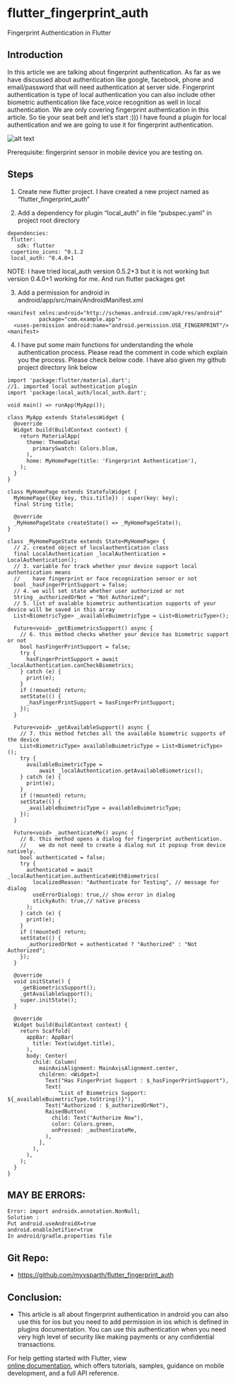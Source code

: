 # flutter_fingerprint_auth

Fingerprint Authentication in Flutter

## Introduction
In this article we are talking about fingerprint authentication. As far as we have discussed about authentication like google, facebook, phone and email/password that will need authentication at server side. Fingerprint authentication is type of local authentication you can also include other biometric authentication like face,voice recognition as well in local authentication. We are only covering fingerprint authentication in this article. So tie your seat belt and let’s start :)))
I have found a plugin for local authentication and we are going to use it for fingerprint authentication.

![alt text](https://raw.githubusercontent.com/myvsparth/flutter_fingerprint_auth/master/screenshots/screenshot.png)

Prerequisite: fingerprint sensor in mobile device you are testing on.

## Steps

1. Create new flutter project. I have created a new project named as “flutter_fingerprint_auth”

2. Add a dependency for plugin “local_auth” in file “pubspec.yaml” in project root directory

```
dependencies:
 flutter:
   sdk: flutter
 cupertino_icons: ^0.1.2
 local_auth: ^0.4.0+1
```
NOTE: I have tried local_auth version 0.5.2+3 but it is not working but version 0.4.0+1 working for me.
	And run flutter packages get

3. Add a permission for android in android/app/src/main/AndroidManifest.xml
```
<manifest xmlns:android="http://schemas.android.com/apk/res/android"
          package="com.example.app">
  <uses-permission android:name="android.permission.USE_FINGERPRINT"/>
<manifest>
```

4. I have put some main functions for understanding the whole authentication process. Please read the comment in code which explain you the process. Please check below code. I have also given my github project directory link below

```
import 'package:flutter/material.dart';
//1. imported local authentication plugin
import 'package:local_auth/local_auth.dart';

void main() => runApp(MyApp());

class MyApp extends StatelessWidget {
  @override
  Widget build(BuildContext context) {
    return MaterialApp(
      theme: ThemeData(
        primarySwatch: Colors.blue,
      ),
      home: MyHomePage(title: 'Fingerprint Authentication'),
    );
  }
}

class MyHomePage extends StatefulWidget {
  MyHomePage({Key key, this.title}) : super(key: key);
  final String title;

  @override
  _MyHomePageState createState() => _MyHomePageState();
}

class _MyHomePageState extends State<MyHomePage> {
  // 2. created object of localauthentication class
  final LocalAuthentication _localAuthentication = LocalAuthentication();
  // 3. variable for track whether your device support local authentication means
  //    have fingerprint or face recognization sensor or not
  bool _hasFingerPrintSupport = false;
  // 4. we will set state whether user authorized or not
  String _authorizedOrNot = "Not Authorized";
  // 5. list of avalable biometric authentication supports of your device will be saved in this array
  List<BiometricType> _availableBuimetricType = List<BiometricType>();

  Future<void> _getBiometricsSupport() async {
    // 6. this method checks whether your device has biometric support or not
    bool hasFingerPrintSupport = false;
    try {
      hasFingerPrintSupport = await _localAuthentication.canCheckBiometrics;
    } catch (e) {
      print(e);
    }
    if (!mounted) return;
    setState(() {
      _hasFingerPrintSupport = hasFingerPrintSupport;
    });
  }

  Future<void> _getAvailableSupport() async {
    // 7. this method fetches all the available biometric supports of the device
    List<BiometricType> availableBuimetricType = List<BiometricType>();
    try {
      availableBuimetricType =
          await _localAuthentication.getAvailableBiometrics();
    } catch (e) {
      print(e);
    }
    if (!mounted) return;
    setState(() {
      _availableBuimetricType = availableBuimetricType;
    });
  }

  Future<void> _authenticateMe() async {
    // 8. this method opens a dialog for fingerprint authentication.
    //    we do not need to create a dialog nut it popsup from device natively.
    bool authenticated = false;
    try {
      authenticated = await _localAuthentication.authenticateWithBiometrics(
        localizedReason: "Authenticate for Testing", // message for dialog
        useErrorDialogs: true,// show error in dialog
        stickyAuth: true,// native process
      );
    } catch (e) {
      print(e);
    }
    if (!mounted) return;
    setState(() {
      _authorizedOrNot = authenticated ? "Authorized" : "Not Authorized";
    });
  }

  @override
  void initState() {
    _getBiometricsSupport();
    _getAvailableSupport();
    super.initState();
  }

  @override
  Widget build(BuildContext context) {
    return Scaffold(
      appBar: AppBar(
        title: Text(widget.title),
      ),
      body: Center(
        child: Column(
          mainAxisAlignment: MainAxisAlignment.center,
          children: <Widget>[
            Text("Has FingerPrint Support : $_hasFingerPrintSupport"),
            Text(
                "List of Biometrics Support: ${_availableBuimetricType.toString()}"),
            Text("Authorized : $_authorizedOrNot"),
            RaisedButton(
              child: Text("Authorize Now"),
              color: Colors.green,
              onPressed: _authenticateMe,
            ),
          ],
        ),
      ),
    );
  }
}
```

## MAY BE ERRORS:
    Error: import androidx.annotation.NonNull;
    Solution : 
    Put android.useAndroidX=true
    android.enableJetifier=true
    In android/gradle.properties file

## Git Repo:
- https://github.com/myvsparth/flutter_fingerprint_auth

## Conclusion:
- This article is all about fingerprint authentication in android you can also use this for ios but you need to add permission in ios which is defined in plugins documentation. You can use this authentication when you need very high level of security like making payments or any confidential transactions.


For help getting started with Flutter, view  
[online documentation](https://flutter.dev/docs), which offers tutorials, 
samples, guidance on mobile development, and a full API reference.
